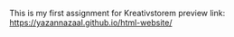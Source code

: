 This is my first assignment for Kreativstorem 
preview link: https://yazannazaal.github.io/html-website/
